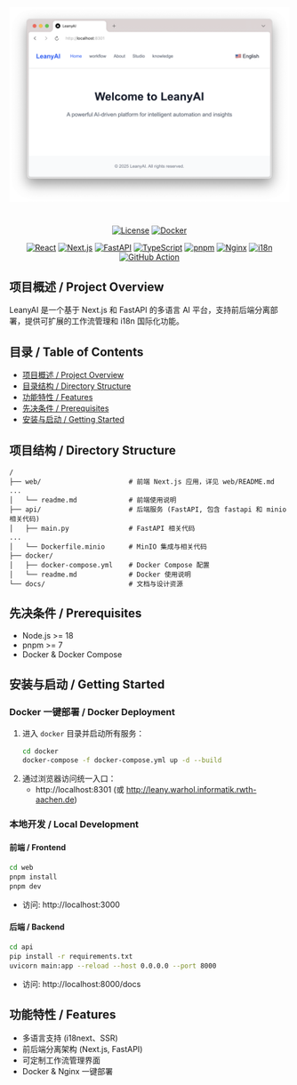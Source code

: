 ![Mainpage](assets/images/image.png)

#  

<p align="center">
   <a href="LICENSE"><img src="https://img.shields.io/badge/license-MIT-blue.svg" alt="License"></a>
   <a href="https://hub.docker.com/r/YOUR_DOCKER_IMAGE"><img src="https://img.shields.io/badge/Docker-Supported-blue" alt="Docker"></a>
</p>

<p align="center">
   <a href="https://react.dev/"><img src="https://img.shields.io/badge/React-18.x-61dafb?logo=react" alt="React"></a>
   <a href="https://nextjs.org/"><img src="https://img.shields.io/badge/Next.js-14.x-black?logo=next.js" alt="Next.js"></a>
   <a href="https://fastapi.tiangolo.com/"><img src="https://img.shields.io/badge/FastAPI-0.110+-009688?logo=fastapi" alt="FastAPI"></a>
   <a href="https://www.typescriptlang.org/"><img src="https://img.shields.io/badge/TypeScript-5.x-3178c6?logo=typescript" alt="TypeScript"></a>
   <a href="https://pnpm.io/"><img src="https://img.shields.io/badge/pnpm-9.x-F69220?logo=pnpm" alt="pnpm"></a>
   <a href="https://nginx.org/"><img src="https://img.shields.io/badge/Nginx-1.25+-009639?logo=nginx" alt="Nginx"></a>
   <a href="https://www.i18next.com/"><img src="https://img.shields.io/badge/i18n-multilingual-blueviolet?logo=googletranslate" alt="i18n"></a>
   <a href="https://github.com/MouYongli/LeanyAI/actions/workflows/check-dev.yml"><img src="https://github.com/MouYongli/LeanyAI/actions/workflows/check-dev.yml/badge.svg" alt="GitHub Action"></a>
</p>


## 项目概述 / Project Overview
LeanyAI 是一个基于 Next.js 和 FastAPI 的多语言 AI 平台，支持前后端分离部署，提供可扩展的工作流管理和 i18n 国际化功能。

## 目录 / Table of Contents
- [项目概述 / Project Overview](#项目概述--project-overview)
- [目录结构 / Directory Structure](#项目结构--directory-structure)
- [功能特性 / Features](#功能特性--features)
- [先决条件 / Prerequisites](#先决条件--prerequisites)
- [安装与启动 / Getting Started](#安装与启动--getting-started)



## 项目结构 / Directory Structure
```text
/
├── web/                      # 前端 Next.js 应用，详见 web/README.md
...
│   └── readme.md             # 前端使用说明
├── api/                      # 后端服务 (FastAPI, 包含 fastapi 和 minio 相关代码)
│   ├── main.py               # FastAPI 相关代码
...
│   └── Dockerfile.minio      # MinIO 集成与相关代码
├── docker/
│   ├── docker-compose.yml    # Docker Compose 配置
│   └── readme.md             # Docker 使用说明
└── docs/                     # 文档与设计资源
```

## 先决条件 / Prerequisites
- Node.js >= 18
- pnpm >= 7
- Docker & Docker Compose


## 安装与启动 / Getting Started

### Docker 一键部署 / Docker Deployment
1. 进入 `docker` 目录并启动所有服务：
   ```bash
   cd docker
   docker-compose -f docker-compose.yml up -d --build
   ```
2. 通过浏览器访问统一入口：
   - http://localhost:8301 (或 http://leany.warhol.informatik.rwth-aachen.de)

### 本地开发 / Local Development
#### 前端 / Frontend
```bash
cd web
pnpm install
pnpm dev
```
- 访问: http://localhost:3000

#### 后端 / Backend
```bash
cd api
pip install -r requirements.txt
uvicorn main:app --reload --host 0.0.0.0 --port 8000
```
- 访问: http://localhost:8000/docs


## 功能特性 / Features
- 多语言支持 (i18next、SSR)
- 前后端分离架构 (Next.js, FastAPI)
- 可定制工作流管理界面
- Docker & Nginx 一键部署

